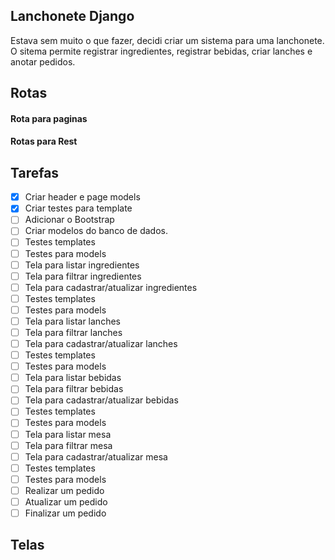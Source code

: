 ## Lanchonete Django
Estava sem muito o que fazer, decidi criar um sistema para uma lanchonete.  
O sitema permite registrar ingredientes, registrar bebidas, criar lanches e anotar pedidos.  

## Rotas
#### Rota para paginas
#### Rotas para Rest  

## Tarefas  
- [X] Criar header e page models  
- [X] Criar testes para template  
- [ ] Adicionar o Bootstrap  
- [ ] Criar modelos do banco de dados.  
- [ ] Testes templates  
- [ ] Testes para models 
- [ ] Tela para listar ingredientes  
- [ ] Tela para filtrar ingredientes  
- [ ] Tela para cadastrar/atualizar ingredientes  
- [ ] Testes templates  
- [ ] Testes para models 
- [ ] Tela para listar lanches  
- [ ] Tela para filtrar lanches  
- [ ] Tela para cadastrar/atualizar lanches  
- [ ] Testes templates  
- [ ] Testes para models 
- [ ] Tela para listar bebidas  
- [ ] Tela para filtrar bebidas  
- [ ] Tela para cadastrar/atualizar bebidas  
- [ ] Testes templates  
- [ ] Testes para models 
- [ ] Tela para listar mesa  
- [ ] Tela para filtrar mesa  
- [ ] Tela para cadastrar/atualizar mesa  
- [ ] Testes templates  
- [ ] Testes para models 
- [ ] Realizar um pedido  
- [ ] Atualizar um pedido  
- [ ] Finalizar um pedido   

## Telas  
 
